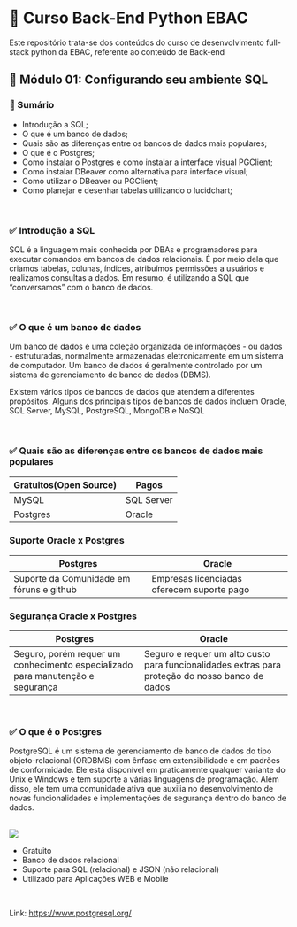 # 📌 Curso Back-End Python EBAC
Este repositório trata-se dos conteúdos do curso de desenvolvimento full-stack python da EBAC, referente ao conteúdo de Back-end

## 📝 Módulo 01: Configurando seu ambiente SQL
### 📎 Sumário
- Introdução a SQL;
- O que é um banco de dados;
- Quais são as diferenças entre os bancos de dados mais populares;
- O que é o Postgres;
- Como instalar o Postgres e como instalar a interface visual PGClient;
- Como instalar DBeaver como alternativa para interface visual;
- Como utilizar o DBeaver ou PGClient;
- Como planejar e desenhar tabelas utilizando o lucidchart;

<br>

### ✅ Introdução a SQL
SQL é a linguagem mais conhecida por DBAs e programadores para executar comandos em bancos de dados relacionais. É por meio dela que criamos tabelas, colunas, índices, atribuímos permissões a usuários e realizamos consultas a dados. Em resumo, é utilizando a SQL que “conversamos” com o banco de dados.

<br>

### ✅ O que é um banco de dados
Um banco de dados é uma coleção organizada de informações - ou dados - estruturadas, normalmente armazenadas eletronicamente em um sistema de computador. Um banco de dados é geralmente controlado por um sistema de gerenciamento de banco de dados (DBMS).

Existem vários tipos de bancos de dados que atendem a diferentes propósitos. Alguns dos principais tipos de bancos de dados incluem Oracle, SQL Server, MySQL, PostgreSQL, MongoDB e NoSQL

<br>

### ✅ Quais são as diferenças entre os bancos de dados mais populares

| Gratuitos(Open Source) | Pagos |
| --- | --- |
| MySQL | SQL Server |
| Postgres | Oracle |

### Suporte Oracle x Postgres
| Postgres | Oracle |
| --- | --- |
| Suporte da Comunidade em fóruns e github | Empresas licenciadas oferecem suporte pago |

### Segurança Oracle x Postgres
| Postgres | Oracle |
| --- | --- |
| Seguro, porém requer um conhecimento especializado para manutenção e segurança | Seguro e requer um alto custo para funcionalidades extras para proteção do nosso banco de dados |

<br>

### ✅ O que é o Postgres
PostgreSQL é um sistema de gerenciamento de banco de dados do tipo objeto-relacional (ORDBMS) com ênfase em extensibilidade e em padrões de conformidade. Ele está disponível em praticamente qualquer variante do Unix e Windows e tem suporte a várias linguagens de programação. Além disso, ele tem uma comunidade ativa que auxilia no desenvolvimento de novas funcionalidades e implementações de segurança dentro do banco de dados.

<br>

<img src="./assets/img-01.jpg">

<br>

- Gratuito
- Banco de dados relacional
- Suporte para SQL (relacional) e JSON (não relacional)
- Utilizado para Aplicações WEB e Mobile

<br>

Link: https://www.postgresql.org/
